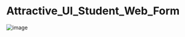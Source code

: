 # Attractive_UI_Student_Web_Form

![image](https://user-images.githubusercontent.com/114800813/222510488-3e01f954-2ff0-49c7-a5f7-cd1984992439.png)



